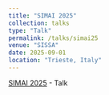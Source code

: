 ```yaml
---
title: "SIMAI 2025"
collection: talks
type: "Talk"
permalink: /talks/simai25
venue: "SISSA"
date: 2025-09-01
location: "Trieste, Italy"
---
```


[SIMAI 2025](https://simai2025.cimne.com)    -   Talk